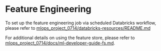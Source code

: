 # Feature Engineering
To set up the feature engineering job via scheduled Databricks workflow, please refer to [mlops_project_0714/databricks-resources/README.md](../databricks-resources/README.md)

For additional details on using the feature store, please refer to [mlops_project_0714/docs/ml-developer-guide-fs.md](../../docs/ml-developer-guide-fs.md).